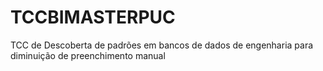 # TCCBIMASTERPUC
TCC de Descoberta de padrões em bancos de dados de engenharia para diminuição de preenchimento manual
